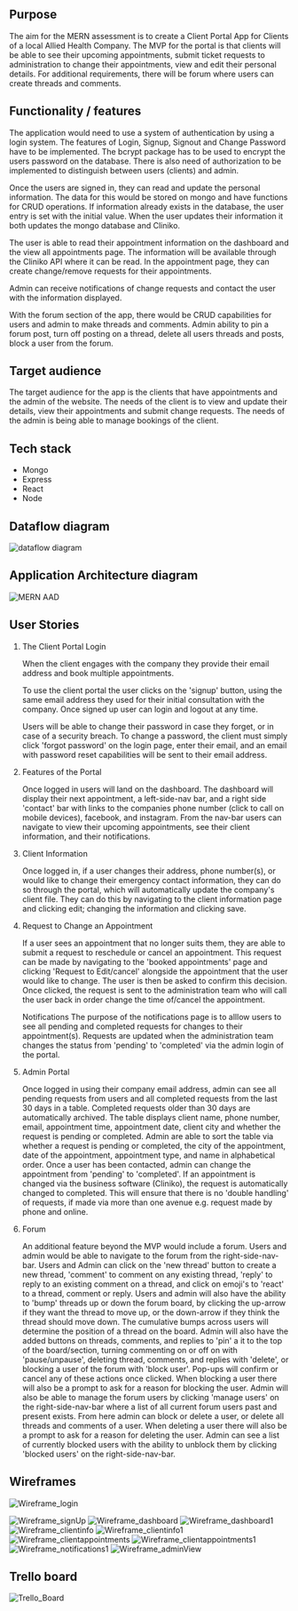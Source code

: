 ## Purpose

The aim for the MERN assessment is to create a Client Portal App for Clients of a local Allied Health Company. The MVP for the portal is that clients will be able to see their upcoming appointments, submit ticket requests to administration to change their appointments, view and edit their personal details. For additional requirements, there will be forum where users can create threads and comments.

## Functionality / features

The application would need to use a system of authentication by using a login system. The features of Login, Signup, Signout and Change Password have to be implemented. The bcrypt package has to be used to encrypt the users password on the database. There is also need of authorization to be implemented to distinguish between users (clients) and admin.

Once the users are signed in, they can read and update the personal information. The data for this would be stored on mongo and have functions for CRUD operations. If information already exists in the database, the user entry is set with the initial value. When the user updates their information it both updates the mongo database and Cliniko.

The user is able to read their appointment information on the dashboard and the view all appointments page. The information will be available through the Cliniko API where it can be read. In the appointment page, they can create change/remove requests for their appointments. 

Admin can receive notifications of change requests and contact the user with the information displayed.

With the forum section of the app, there would be CRUD capabilities for users and admin to make threads and comments.
Admin ability to pin a forum post, turn off posting on a thread, delete all users threads and posts, block a user from the forum.
    
## Target audience

The target audience for the app is the clients that have appointments and the admin of the website. The needs of the client is to view and update their details, view their appointments and submit change requests. The needs of the admin is being able to manage bookings of the client.

## Tech stack

* Mongo
* Express
* React
* Node
    
## Dataflow diagram
![dataflow diagram](./docs/MERN_dataflow.png)

## Application Architecture diagram
![MERN AAD](./docs/AAD_MERN.png)

## User Stories

1. The Client Portal Login

    When the client engages with the company they provide their email address and book multiple appointments.
    
    To use the client portal the user clicks on the 'signup' button, using the same email address they used for their initial consultation with the company. 
    Once signed up user can login and logout at any time.

    Users will be able to change their password in case they forget, or in case of a security breach. To change a password, the client must simply click 'forgot password' on the login page, enter their email, and an email with password reset capabilities will be sent to their email address. 

2. Features of the Portal

    Once logged in users will land on the dashboard. The dashboard will display their next appointment, a left-side-nav bar, and a right side 'contact' bar with links to the companies phone number (click to call on mobile devices), facebook, and instagram. From the nav-bar users can navigate to view their upcoming appointments, see their client information, and their notifications.

3. Client Information

    Once logged in, if a user changes their address, phone number(s), or would like to change their emergency contact information, they can do so through the portal, which will automatically update the company's client file. They can do this by navigating to the client information page and clicking edit; changing the information and clicking save.

2. Request to Change an Appointment

    If a user sees an appointment that no longer suits them, they are able to submit a request to reschedule or cancel an appointment. This request can be made by navigating to the 'booked appointments' page and clicking 'Request to Edit/cancel' alongside the appointment that the user would like to change. The user is then be asked to confirm this decision. Once clicked, the request is sent to the administration team who will call the user back in order change the time of/cancel the appointment. 
    
    Notifications
        The purpose of the notifications page is to alllow users to see all pending and completed requests for changes to their appointment(s). Requests are updated when the administration team changes the status from 'pending' to 'completed' via the admin login of the portal.

4. Admin Portal

    Once logged in using their company email address, admin can see all pending requests from users and all completed requests from the last 30 days in a table. Completed requests older than 30 days are automatically archived. The table displays client name, phone number, email, appointment time, appointment date, client city and whether the request is pending or completed. Admin are able to sort the table via whether a request is pending or completed, the city of the appointment, date of the appointment, appointment type, and name in alphabetical order. Once a user has been contacted, admin can change the appointment from 'pending' to 'completed'. If an appointment is changed via the business software (Cliniko), the request is automatically changed to completed. This will ensure that there is no 'double handling' of requests, if made via more than one avenue e.g. request made by phone and online. 

5. Forum

    An additional feature beyond the MVP would include a forum. Users and admin would be able to navigate to the forum from the right-side-nav-bar. Users and Admin can click on the 'new thread' button to create a new thread, 'comment' to comment on any existing thread, 'reply' to reply to an existing comment on a thread, and click on emoji's to 'react' to a thread, comment or reply. 
    Users and admin will also have the ability to 'bump' threads up or down the forum board, by clicking the up-arrow if they want the thread to move up, or the down-arrow if they think the thread should move down. The cumulative bumps across users will determine the position of a thread on the board.
    Admin will also have the added buttons on threads, comments, and replies to 'pin' a it to the top of the board/section, turning commenting on or off on with 'pause/unpause', deleting thread, comments, and replies with 'delete', or blocking a user of the forum with 'block user'. Pop-ups will confirm or cancel any of these actions once clicked. When blocking a user there will also be a prompt to ask for a reason for blocking the user.
    Admin will also be able to manage the forum users by clicking 'manage users' on the right-side-nav-bar where a list of all current forum users past and present exists. From here admin can block or delete a user, or delete all threads and comments of a user. When deleting a user there will also be a prompt to ask for a reason for deleting the user.
    Admin can see a list of currently blocked users with the ability to unblock them by clicking 'blocked users' on the right-side-nav-bar.

## Wireframes

![Wireframe_login](./docs/login.png)

![Wireframe_signUp](./docs/signup.png)
![Wireframe_dashboard](./docs/dashDesk.png)
![Wireframe_dashboard1](./docs/dashTab.png)
![Wireframe_clientinfo](./docs/cInfoDesk.png)
![Wireframe_clientinfo1](./docs/cInfoMob.png)
![Wireframe_clientappointments](/docs/apptsDesk.png)
![Wireframe_clientappointments1](/docs/apptsMob.png)
![Wireframe_notifications1](/docs/noteDesk.png)
![Wireframe_adminView](/docs/adminDesk.png)

## Trello board

![Trello_Board](/docs/Trello.png)
